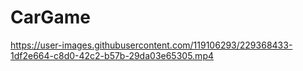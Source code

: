 # CarGame





https://user-images.githubusercontent.com/119106293/229368433-1df2e664-c8d0-42c2-b57b-29da03e65305.mp4

